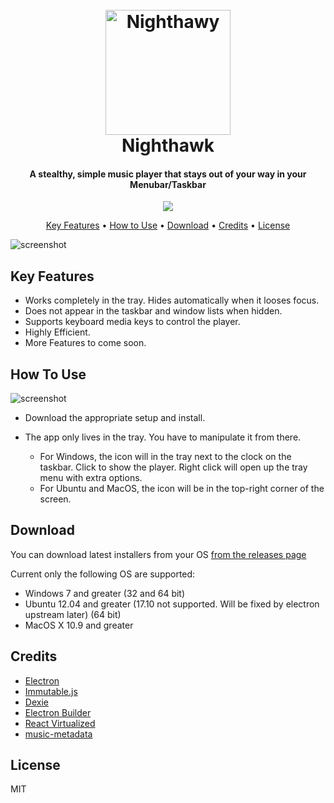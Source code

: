 <h1 align="center">
	<br>
	<img src="https://raw.githubusercontent.com/quantumkv/nighthawk/master/build/icons/512x512.png" alt="Nighthawy" width="200">
	<br>
	Nighthawk
	<br>
</h1>

<h4 align="center">A stealthy, simple music player that stays out of your way in your Menubar/Taskbar </h4>

<p align="center">
<a href="https://travis-ci.org/quantumkv/nighthawk"><img src="https://travis-ci.org/quantumkv/nighthawk.svg?branch=master"></a>
</p>

<p align="center">
	<a href="#key-features">Key Features</a> •
	<a href="#how-to-use">How to Use</a> •
	<a href="#download">Download</a> •
	<a href="#credits">Credits</a> •
	<a href="#license">License</a>
</p>

![screenshot](https://raw.githubusercontent.com/quantumkv/nighthawk/master/static/readme/win-image.png)

## Key Features

- Works completely in the tray. Hides automatically when it looses focus.
- Does not appear in the taskbar and window lists when hidden.
- Supports keyboard media keys to control the player.
- Highly Efficient.
- More Features to come soon.

## How To Use

![screenshot](https://raw.githubusercontent.com/quantumkv/nighthawk/master/static/readme/instructions.gif)

- Download the appropriate setup and install.
- The app only lives in the tray. You have to manipulate it from there. 
	
	- For Windows, the icon will in the tray next to the clock on the taskbar. Click to show the player. Right click will open up the tray menu with extra options.
	- For Ubuntu and MacOS, the icon will be in the top-right corner of the screen.

## Download

You can download latest installers from your OS [from the releases page](https://github.com/quantumkv/nighthawk/releases)

Current only the following OS are supported: 

- Windows 7 and greater (32 and 64 bit)
- Ubuntu 12.04 and greater (17.10 not supported. Will be fixed by electron upstream later) (64 bit)
- MacOS X 10.9 and greater

## Credits
- [Electron](http://electronjs.org/)
- [Immutable.js](https://facebook.github.io/immutable-js/)
- [Dexie](http://dexie.org/)
- [Electron Builder](https://www.electron.build/)
- [React Virtualized](https://bvaughn.github.io/react-virtualized/)
- [music-metadata](https://github.com/borewit/music-metadata)

## License

MIT